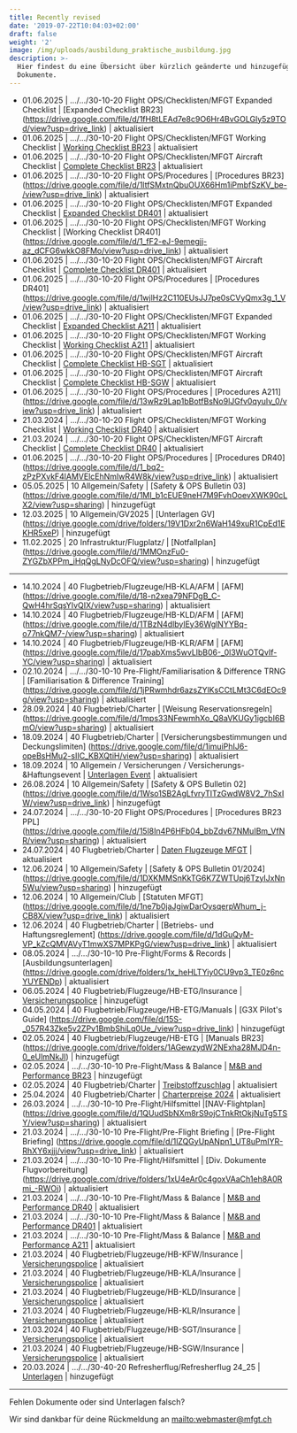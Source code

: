 ```yaml
---
title: Recently revised
date: '2019-07-22T10:04:03+02:00'
draft: false
weight: '2'
image: /img/uploads/ausbildung_praktische_ausbildung.jpg
description: >-
  Hier findest du eine Übersicht über kürzlich geänderte und hinzugefügte
  Dokumente.
---
```

* 01.06.2025 | .../.../30-10-20 Flight OPS/Checklisten/MFGT Expanded Checklist | [Expanded Checklist BR23] (https://drive.google.com/file/d/1fH8tLEAd7e8c9O6Hr4BvGOLGly5z9TOd/view?usp=drive_link) | aktualisiert
* 01.06.2025 | .../.../30-10-20 Flight OPS/Checklisten/MFGT Working Checklist | [Working Checklist BR23](https://drive.google.com/file/d/1URHis1MCUeob3YJHTr1C6t3jZXHl6GIF/view?usp=drive_link) | aktualisiert
* 01.06.2025 | .../.../30-10-20 Flight OPS/Checklisten/MFGT Aircraft Checklist | [Complete Checklist BR23](https://drive.google.com/file/d/1o4hCMbBM_ss-MSR4rMl9CDl3gTvvnAzw/view?usp=drive_link) | aktualisiert
* 01.06.2025 | .../.../30-10-20 Flight OPS/Procedures | [Procedures BR23] (https://drive.google.com/file/d/1ltfSMxtnQbuOUX66Hm1iPmbfSzKV_be-/view?usp=drive_link) | aktualisiert
* 01.06.2025 | .../.../30-10-20 Flight OPS/Checklisten/MFGT Expanded Checklist | [Expanded Checklist DR401](https://drive.google.com/file/d/1wJ7kR1W4OHRpU4AMkmN8VdWfz_7NH4zl/view?usp=drive_link) | aktualisiert
* 01.06.2025 | .../.../30-10-20 Flight OPS/Checklisten/MFGT Working Checklist | [Working Checklist DR401] (https://drive.google.com/file/d/1_fF2-eJ-9emegjj-az_dCFG6wkkO8FMo/view?usp=drive_link) | aktualisiert
* 01.06.2025 | .../.../30-10-20 Flight OPS/Checklisten/MFGT Aircraft Checklist | [Complete Checklist DR401](https://drive.google.com/file/d/1gjIT0Tkjb1-7waYodPM80ErWrlDnOU3H/view?usp=drive_link) | aktualisiert
* 01.06.2025 | .../.../30-10-20 Flight OPS/Procedures | [Procedures DR401] (https://drive.google.com/file/d/1wjlHz2C110EUsJJ7pe0sCVyQmx3g_1_V/view?usp=drive_link) | aktualisiert
* 01.06.2025 | .../.../30-10-20 Flight OPS/Checklisten/MFGT Expanded Checklist | [Expanded Checklist A211](https://drive.google.com/file/d/1iL0oDam1KT9_LaSNAUooLxFnDZ-dLlg0/view?usp=drive_link) | aktualisiert
* 01.06.2025 | .../.../30-10-20 Flight OPS/Checklisten/MFGT Working Checklist | [Working Checklist A211](https://drive.google.com/file/d/1fbLYM4heVB_u3iQSF0e5g52wWBnnji8Y/view?usp=drive_link) | aktualisiert
* 01.06.2025 | .../.../30-10-20 Flight OPS/Checklisten/MFGT Aircraft Checklist | [Complete Checklist HB-SGT](https://drive.google.com/file/d/1QcD6TIUB_S4It757TqBL1G-TYQczgO6k/view?usp=drive_link) | aktualisiert
* 01.06.2025 | .../.../30-10-20 Flight OPS/Checklisten/MFGT Aircraft Checklist | [Complete Checklist HB-SGW](https://drive.google.com/file/d/1gYaTfSyC7h-CcW8P6Z51YCHJRlatNQdz/view?usp=drive_link) | aktualisiert
* 01.06.2025 | .../.../30-10-20 Flight OPS/Procedures | [Procedures A211] (https://drive.google.com/file/d/13wRz9Lap1bBotfBsNo9lJGfv0qyuIv_0/view?usp=drive_link) | aktualisiert
* 21.03.2024 | .../.../30-10-20 Flight OPS/Checklisten/MFGT Working Checklist | [Working Checklist DR40](https://drive.google.com/file/d/1K5qTsRcj8sfzxtzWCQaJGBj9Wl7CSRdS/view?usp=drive_link) | aktualisiert
* 21.03.2024 | .../.../30-10-20 Flight OPS/Checklisten/MFGT Aircraft Checklist | [Complete Checklist DR40](https://drive.google.com/file/d/1vB8cYithG0P4hED-lX2I9RC279Yf6Mcr/view?usp=drive_link) | aktualisiert
* 01.06.2025 | .../.../30-10-20 Flight OPS/Procedures | [Procedures DR40] (https://drive.google.com/file/d/1_bq2-zPzPXvkF4lAMVElcEhNmIwR4W8k/view?usp=drive_link) | aktualisiert
* 05.05.2025 | 10 Allgemein/Safety | [Safety & OPS Bulletin 03] (https://drive.google.com/file/d/1MI_b1cEUE9neH7M9FvhOoevXWK90cLX2/view?usp=sharing) | hinzugefügt
* 12.03.2025 | 10 Allgemein/GV2025 | [Unterlagen GV] (https://drive.google.com/drive/folders/19V1Dxr2n6WaH149xuR1CpEd1EKHR5xeP) | hinzugefügt
* 11.02.2025 | 20 Infrastruktur/Flugplatz/ | [Notfallplan] (https://drive.google.com/file/d/1MMOnzFu0-ZYGZbXPPm_iHqQgLNyDcOFQ/view?usp=sharing) | hinzugefügt

<hr>

* 14.10.2024 | 40 Flugbetrieb/Flugzeuge/HB-KLA/AFM | [AFM] (https://drive.google.com/file/d/18-n2xea79NFDgB_C-QwH4hrSqsYIvQIX/view?usp=sharing) | aktualisiert
* 14.10.2024 | 40 Flugbetrieb/Flugzeuge/HB-KLD/AFM | [AFM] (https://drive.google.com/file/d/1TBzN4dlbylEy36WglNYYBq-o77nkQM7-/view?usp=sharing) | aktualisiert
* 14.10.2024 | 40 Flugbetrieb/Flugzeuge/HB-KLR/AFM | [AFM] (https://drive.google.com/file/d/17pabXms5wvLlbB06-_0l3WuOTQvIf-YC/view?usp=sharing) | aktualisiert
* 02.10.2024 | .../.../30-10-10 Pre-Flight/Familiarisation & Difference TRNG | [Familiarisation & Difference Training] (https://drive.google.com/file/d/1jPRwmhdr6azsZYlKsCCtLMt3C6dEOc9g/view?usp=sharing) | aktualisiert
* 28.09.2024 | 40 Flugbetrieb/Charter | [Weisung Reservationsregeln] (https://drive.google.com/file/d/1mps33NFewmhXo_Q8aVKUGy1igcbI6BmO/view?usp=sharing) | aktualisiert
* 18.09.2024 | 40 Flugbetrieb/Charter | [Versicherungsbestimmungen und Deckungslimiten] (https://drive.google.com/file/d/1imuiPhIJ6-opeBsHMu2-sIIC_KBXQtiH/view?usp=sharing) | aktualisiert
* 18.09.2024 | 10 Allgemein / Versicherungen / Versicherungs-&Haftungsevent | [Unterlagen Event](https://drive.google.com/drive/folders/1e8CUxw9cf2UX_oceQKVI76IxdU1C36Xa) | aktualisiert
* 26.08.2024 | 10 Allgemein/Safety | [Safety & OPS Bulletin 02] (https://drive.google.com/file/d/1Wso1SB2AgLfvryTITzGwdW8V2_7hSxIW/view?usp=drive_link) | hinzugefügt
* 24.07.2024 | .../.../30-10-20 Flight OPS/Procedures | [Procedures BR23 PPL] (https://drive.google.com/file/d/15l8In4P6HFb04_bbZdv67NMuIBm_VfNR/view?usp=sharing) | aktualisiert
* 24.07.2024 | 40 Flugbetrieb/Charter | [Daten Flugzeuge MFGT](https://drive.google.com/file/d/1reRcZV7iVZWYXZgqh8VOOoCsSYEylxVh/view?usp=sharing) | aktualisiert
* 12.06.2024 | 10 Allgemein/Safety | [Safety & OPS Bulletin 01/2024] (https://drive.google.com/file/d/1DXKMMSnKkTG6K7ZWTUpj6TzyIJxNn5Wu/view?usp=sharing) | hinzugefügt
* 12.06.2024 | 10 Allgemein/Club | [Statuten MFGT] (https://drive.google.com/file/d/1ne7b0jaJgiwDarOysqerpWhum_j-CB8X/view?usp=drive_link) | aktualisiert
* 12.06.2024 | 40 Flugbetrieb/Charter | [Betriebs- und Haftungsreglement] (https://drive.google.com/file/d/1dGuQyM-VP_kZcQMVAVyT1mwXS7MPKPgG/view?usp=drive_link) | aktualisiert
* 08.05.2024 | .../.../30-10-10 Pre-Flight/Forms & Records | [Ausbildungsunterlagen] (https://drive.google.com/drive/folders/1x_heHLTYiy0CU9vp3_TE0z6ncYUYENDp) | aktualisiert
* 06.05.2024 | 40 Flugbetrieb/Flugzeuge/HB-ETG/Insurance | [Versicherungspolice](https://drive.google.com/file/d/1462Nw-XR2FbMMRYGr7-j6SMxitXTUxIq/view?usp=sharing) | hinzugefügt
* 04.05.2024 | 40 Flugbetrieb/Flugzeuge/HB-ETG/Manuals | [G3X Pilot's Guide] (https://drive.google.com/file/d/15S-_057R43Zke5v2ZPv1BmbShiLq0Ue_/view?usp=drive_link) | hinzugefügt
* 02.05.2024 | 40 Flugbetrieb/Flugzeuge/HB-ETG | [Manuals BR23] (https://drive.google.com/drive/folders/1AGewzydW2NExha28MJD4n-0_eUlmNkJl) | hinzugefügt
* 02.05.2024 | .../.../30-10-10 Pre-Flight/Mass & Balance | [M&B and Performance BR23](https://drive.google.com/file/d/1431e8ulzv9KimIJUNQ3zcoSeUEpIGrG1/view?usp=sharing) | hinzugefügt
* 02.05.2024 | 40 Flugbetrieb/Charter | [Treibstoffzuschlag](https://drive.google.com/file/d/1XqqZhTTAbKbHtx-3WC4zTY0iTgtfOCVY/view?usp=drive_link) | aktualisiert
* 25.04.2024 | 40 Flugbetrieb/Charter | [Charterpreise 2024](https://drive.google.com/file/d/1hHf7p8hSex2ewwUmTfjG7_UV06tMBCd_/view?usp=drive_link) | aktualisiert 
* 26.03.2024 | .../.../30-10-10 Pre-Flight/Hilfsmittel |[NAV-Flightplan] (https://drive.google.com/file/d/1QUudSbNXm8rS9ojCTnkRtOkjNuTg5TSY/view?usp=sharing) | aktualisiert
* 21.03.2024 | .../.../30-10-10 Pre-Flight/Pre-Flight Briefing | [Pre-Flight Briefing] (https://drive.google.com/file/d/1lZQGyUpANpn1_UT8uPmIYR-RhXY6xjjj/view?usp=drive_link) | aktualisiert
* 21.03.2024 | .../.../30-10-10 Pre-Flight/Hilfsmittel | [Div. Dokumente Flugvorbereitung] (https://drive.google.com/drive/folders/1xU4eAr0c4goxVAaCh1eh8A0Rmi_-RWOi) | aktualisiert
* 21.03.2024 | .../.../30-10-10 Pre-Flight/Mass & Balance | [M&B and Performance DR40](https://drive.google.com/file/d/1uK6uftDDeQlF3ckiDjQqQXA_KMStBCCY/view?usp=drive_link) | aktualisiert
* 21.03.2024 | .../.../30-10-10 Pre-Flight/Mass & Balance | [M&B and Performance DR401](https://drive.google.com/file/d/1KK4Id29i3NoVmRxRpU03ixBEH_8HbxrG/view?usp=drive_link) | aktualisiert
* 21.03.2024 | .../.../30-10-10 Pre-Flight/Mass & Balance | [M&B and Performance A211](https://drive.google.com/file/d/1ZmdYkRgspnaNxPKQ2_trMH2VV6XAqN52/view?usp=drive_link) | aktualisiert
* 21.03.2024 | 40 Flugbetrieb/Flugzeuge/HB-KFW/Insurance | [Versicherungspolice](https://drive.google.com/file/d/1-xubWRanyptAfDUb-61Fkgl_c3r0nazf/view?usp=drive_link) | aktualisiert
* 21.03.2024 | 40 Flugbetrieb/Flugzeuge/HB-KLA/Insurance | [Versicherungspolice](https://drive.google.com/file/d/1XF5QvB3gNmCRlHpIJZqrXdMrrK-8lrM1/view?usp=drive_link) | aktualisiert
* 21.03.2024 | 40 Flugbetrieb/Flugzeuge/HB-KLD/Insurance | [Versicherungspolice](https://drive.google.com/file/d/15RPrzwBiwcuMUuncz7AyV2x2j4h1k1Nf/view?usp=drive_link) | aktualisiert
* 21.03.2024 | 40 Flugbetrieb/Flugzeuge/HB-KLR/Insurance | [Versicherungspolice](https://drive.google.com/file/d/1i9igyWN9gLJZVTSmm71t_7Te9BOJPm8q/view?usp=drive_link) | aktualisiert
* 21.03.2024 | 40 Flugbetrieb/Flugzeuge/HB-SGT/Insurance | [Versicherungspolice](https://drive.google.com/file/d/1AXXYpz52XO4QTXCMSi86yHxb53CABwuC/view?usp=drive_link) | aktualisiert
* 21.03.2024 | 40 Flugbetrieb/Flugzeuge/HB-SGW/Insurance | [Versicherungspolice](https://drive.google.com/file/d/1TV0vpPY37RflY4uywytWpCa5ZP8Djq-L/view?usp=drive_link) | aktualisiert
* 20.03.2024 | .../.../30-40-20 Refresherflug/Refresherflug 24_25 | [Unterlagen](https://drive.google.com/drive/folders/1hlxqta_bMQX0aA1FnkVQ6fCow0aJRn6T) | hinzugefügt

<hr>

Fehlen Dokumente oder sind Unterlagen falsch? 

Wir sind dankbar für deine Rückmeldung an <mailto:webmaster@mfgt.ch>
